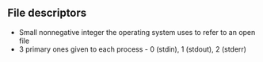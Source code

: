 ## File descriptors
- Small nonnegative integer the operating system uses to refer to an open file
- 3 primary ones given to each process - 0 (stdin), 1 (stdout), 2 (stderr)

